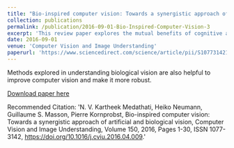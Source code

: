 ```yaml
---
title: "Bio-inspired computer vision: Towards a synergistic approach of artificial and biological vision"
collection: publications
permalink: /publication/2016-09-01-Bio-Inspired-Computer-Vision-3
excerpt: 'This review paper explores the mutual benefits of cognitive and computer vision'
date: 2016-09-01
venue: 'Computer Vision and Image Understanding'
paperurl: 'https://www.sciencedirect.com/science/article/pii/S1077314216300339'
---
```


Methods explored in understanding biological vision are also helpful to improve computer vision and make it more robust.

[Download paper here](https://www.sciencedirect.com/science/article/pii/S1077314216300339/pdfft?md5=4f11066c75e759ca85c419f162268056&pid=1-s2.0-S1077314216300339-main.pdf)

Recommended Citation: 'N. V. Kartheek Medathati, Heiko Neumann, Guillaume S. Masson, Pierre Kornprobst,
	Bio-inspired computer vision: Towards a synergistic approach of artificial and biological vision,
	Computer Vision and Image Understanding,
	Volume 150,
	2016,
	Pages 1-30,
	ISSN 1077-3142,
	https://doi.org/10.1016/j.cviu.2016.04.009.'

